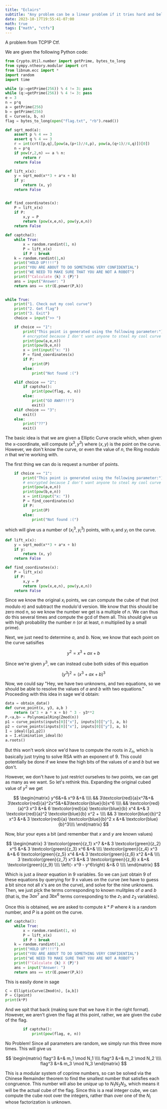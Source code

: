 ```yaml
---
title: "Eclairs"
subtitle: "Any problem can be a linear problem if it tries hard and believes in itself."
date: 2023-10-17T19:55:41-07:00
math: true
tags: ["math", "ctfs"]
---
```


A problem from TCP1P Ctf.
<!--more-->

We are given the following Python code:

```py
from Crypto.Util.number import getPrime, bytes_to_long
from sympy.ntheory.modular import crt
from libnum.ecc import *
import random
import time

while (p:=getPrime(256)) % 4 != 3: pass
while (q:=getPrime(256)) % 4 != 3: pass
e = 3
n = p*q
a = getPrime(256)
b = getPrime(256)
E = Curve(a, b, n)
flag = bytes_to_long(open("flag.txt", "rb").read())

def sqrt_mod(a):
    assert p % 4 == 3
    assert q % 4 == 3
    r = int(crt([p,q],[pow(a,(p+1)//4,p), pow(a,(q+1)//4,q)])[0])
    n = p*q
    if pow(r,2,n) == a % n:
        return r
    return False

def lift_x(x):
    y = sqrt_mod(x**3 + a*x + b)
    if y:
        return (x, y)
    return False


def find_coordinates(x):
    P = lift_x(x)
    if P:
        x,y = P
        return (pow(x,e,n), pow(y,e,n))
    return False

def captcha():
    while True:
        x = random.randint(1, n)
        P = lift_x(x)
        if P : break
    k = random.randint(1,n)
    print("HOLD UP!!!!")
    print("YOU ARE ABOUT TO DO SOMETHING VERY CONFIDENTIAL")
    print("WE NEED TO MAKE SURE THAT YOU ARE NOT A ROBOT")
    print(f"Calculate {k} X {P}")
    ans = input("Answer: ")
    return ans == str(E.power(P,k))
    

while True:
    print("1. Check out my cool curve")
    print("2. Get flag")
    print("3. Exit")
    choice = input(">> ")

    if choice == "1":
        print("This point is generated using the following parameter:")
        # encrypted because I don't want anyone to steal my cool curve >:(
        print(pow(a,e,n))
        print(pow(b,e,n))
        x = int(input("x: "))
        P = find_coordinates(x)
        if P:
            print(P)
        else:
            print("Not found :(")

    elif choice == "2":
        if captcha():
            print(pow(flag, e, n))
        else:
            print("GO AWAY!!!")
            exit()
    elif choice == "3":
        exit()
    else:
        print("??")
        exit()
```
The basic idea is that we are given a Elliptic Curve oracle which, when given the x-coordinate, will compute 
$\left(x^3,y^3\right)$ where $\left(x,y\right)$ is the point on the curve. However, we don't know the curve, or even the value of $n$,
the Ring modulo $n$ that we're working with.

The first thing we can do is request a number of points.
```py
    if choice == "1":
        print("This point is generated using the following parameter:")
        # encrypted because I don't want anyone to steal my cool curve >:(
        print(pow(a,e,n))
        print(pow(b,e,n))
        x = int(input("x: "))
        P = find_coordinates(x)
        if P:
            print(P)
        else:
            print("Not found :(")
```
which will give us a number of $\left(x_i^3, y_i^3\right)$ points, with $x_i$ and $y_i$ on the curve. 
```py
def lift_x(x):
    y = sqrt_mod(x**3 + a*x + b)
    if y:
        return (x, y)
    return False

def find_coordinates(x):
    P = lift_x(x)
    if P:
        x,y = P
        return (pow(x,e,n), pow(y,e,n))
    return False
```
Since we know the original $x_i$ points, we can compute the cube of that (not modulo $n$) and subtract the modulo'd version. We know that this should
be zero mod n, so we know the number we get is a multiple of $n$. We can thus do this several times and compute the gcd of them all. This should
give us with high probability the number $n$ (or at least, $n$ multiplied by a small prime).

Next, we just need to determine $a$, and $b$. Now, we know that each point on the curve satisifies

$$y^2 = x^3 + a x + b$$

Since we're given $y^3$, we can instead cube both sides of this equation

$$(y^3)^2 = (x^3 + a x + b)^3$$

Now, we could say "Hey, we have two unknowns, and two equations, so
we should be able to resolve the values of $a$ and $b$ with two 
equations." Proceeding with this idea in sage we'd obtain:

```py
data = obtain_data()
def curve_point(x, y3, a,b )
    return (x^3 + a * x + b) ^ 3 - y3**2
P.<a,b> = PolynomialRing(Zmod(n))
p1 = curve_points(inputs[0]["x"], inputs[0]["y"], a, b)
p2 = curve_points(inputs[0]["x"], inputs[0]["y"], a, b)
I = ideal([p1,p2])
a = I.elimination_ideal(b)
a.roots()
```

But this won't work since we'd have to compute the roots in $\mathbb{Z}_n$, which is
basically just trying to solve RSA with an exponent of 9. This could potentially
be done if we knew the high bits of the values of $a$ and $b$ but we don't.

However, we don't have to just restrict ourselves to *two* points, we can get as
many as we want. So let's rethink this. Expanding the original
cubed value of $y^2$ we get

$$
\begin{matrix}
y^6&=& x^9 &+& \\\\
&& 3\textcolor{red}{a}x^7&+& 3\textcolor{red}{a}^2x^5&+&3\textcolor{blue}{b}x^6 \\\\
&&    \textcolor{red}{a}^3 x^3   &+& 6 \textcolor{red}{a} \textcolor{blue}{b} x^4 &+& 3 \textcolor{red}{a}^2 \textcolor{blue}{b} x^2 + \\\\
&& 3 \textcolor{blue}{b}^2 x^3 &+& 3 \textcolor{red}{a} \textcolor{blue}{b}^2 x &+& \textcolor{blue}{b}^3\\\\
\end{matrix}
$$

Now, blur your eyes a bit (and remember that $x$ and $y$ are known values)

$$
\begin{matrix}
3 \textcolor{green}{z_1}  x^7 &+& 3 \textcolor{green}{z_2} x^5 &+& 3 \textcolor{green}{z_3} x^6  &+& \\\\
\textcolor{green}{z_4} x^3    &+& 6 \textcolor{green}{z_5} x^4 &+& 3 \textcolor{green}{z_6} x^2 &+& \\\\
3 \textcolor{green}{z_7} x^3  &+& 3 \textcolor{green}{z_8} x   &+& \textcolor{green}{z_9} \\\\
\left(- x^9 - y^6\right)  &=& 0 \\\\
\end{matrix}
$$

Which is just a *linear* equation in 9 variables. So we can just obtain 9 of these equations by querying for 9
x values on the curve (we have to guess a bit since not all x's are on the curve),
and solve for the nine unknowns. Then, we just pick the terms corresponding to known mulitples of $a$ and $b$
(that is, the $3ax^7$ and $3 b x^6$ terms corresponding to the $z_1$ and $z_3$ variables).

Once this is obtained, we are asked to compute $k*P$ where $k$ is a random number, and $P$ is a point
on the curve.

```py
def captcha():
    while True:
        x = random.randint(1, n)
        P = lift_x(x)
        if P : break
    k = random.randint(1,n)
    print("HOLD UP!!!!")
    print("YOU ARE ABOUT TO DO SOMETHING VERY CONFIDENTIAL")
    print("WE NEED TO MAKE SURE THAT YOU ARE NOT A ROBOT")
    print(f"Calculate {k} X {P}")
    ans = input("Answer: ")
    return ans == str(E.power(P,k))
```

This is easily done in sage

```py
C = EllipticCurve(Zmod(n), [a,b])
P = C(point)
print(k*P)
```

And we spit that back (making sure that we have it in the right format). However, we aren't given
the flag at this point, rather, we are given the *cube* of the flag.

```py
        if captcha():
            print(pow(flag, e, n))
```

No Problem! Since all parameters are random, we simply run this three more times. This will give us

$$
\begin{matrix}
flag^3 &=& m_1 \mod N_1  \\\\
flag^3 &=& m_2 \mod N_2 \\\\
flag^3 &=& m_3 \mod N_3
\end{matrix}
$$

This is a modular system of coprime numbers, so can be solved via the Chinese Remainder theorem to find the smallest
number that satisfies each congruence. This number will also be *unique* up to $N_1N_2N_3$, which means
it will be the actual cube of the flag. Since this is a real integer cube, we can compute the cube root over the
integers, rather than over one of the $N_i$ whose factorization is unknown.
